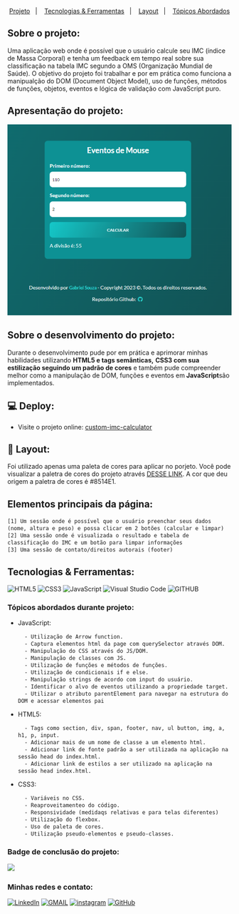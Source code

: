 
<p align="center">
  <a href="#projeto">Projeto</a>&nbsp;&nbsp;&nbsp;|&nbsp;&nbsp;&nbsp;
  <a href="#tecnologias-ferramentas">Tecnologias & Ferramentas</a>&nbsp;&nbsp;&nbsp;|&nbsp;&nbsp;&nbsp;
  <a href="#layout">Layout</a>&nbsp;&nbsp;&nbsp;|&nbsp;&nbsp;&nbsp;
  <a href="#elementosprincipais">Tópicos Abordados</a>
</p>

<h2>Sobre o projeto:</h2>

<p>Uma aplicação web onde é possível que o usuário calcule seu IMC (índice de Massa Corporal) e tenha um feedback em tempo real sobre sua classificação na tabela IMC segundo a OMS (Organização Mundial de Saúde). O objetivo do projeto foi trabalhar e por em prática como funciona a manipualção do DOM (Document Object Model), uso de funções, métodos de funções, objetos, eventos e lógica de validação com JavaScript puro. </p>

<h2 id="projeto">Apresentação do projeto:</h2> 

<img src="./img/events-mouse-demo.png" alt="demo do projeto events-mouse-demor">

<h2>Sobre o desenvolvimento do projeto:</h2>

<p>Durante o desenvolvimento pude por em prática e aprimorar minhas habilidades utilizando <strong>HTML5 e tags semânticas,</strong> <strong>CSS3 com sua estilização seguindo um padrão de cores</strong> e também pude compreender melhor como a manipulação de DOM, funções e eventos em<strong> JavaScript</strong>são implementados.</p>

<h2>💻 Deploy:</h2>

- Visite o projeto online: [custom-imc-calculator](https://gabrieldev071.github.io/custom-imc-calculator/)

<h2 id="layout">🔖 Layout:</h2> 

Foi utilizado apenas uma paleta de cores para aplicar no porjeto. Você pode visualizar a paletra de cores do projeto através [DESSE LINK](https://uicolors.app/create). A cor que deu origem a paletra de cores é #8514E1.

<h2 id="elementosprincipais">Elementos principais da página:</h2>

```
[1] Um sessão onde é possível que o usuário preenchar seus dados (nome, altura e peso) e possa clicar em 2 botões (calcular e limpar)
[2] Uma sessão onde é visualizada o resultado e tabela de classificação do IMC e um botão para limpar informações
[3] Uma sessão de contato/direitos autorais (footer)
```
<h2 id="tecnologias-ferramentas">Tecnologias & Ferramentas:</h2>

![HTML5](https://img.shields.io/badge/html5-%23E34F26.svg?style=for-the-badge&logo=html5&logoColor=white)
![CSS3](https://img.shields.io/badge/css3-%231572B6.svg?style=for-the-badge&logo=css3&logoColor=white)
![JavaScript](https://img.shields.io/badge/javascript-%23323330.svg?style=for-the-badge&logo=javascript&logoColor=%23F7DF1E)
![Visual Studio Code](https://img.shields.io/badge/Visual%20Studio%20Code-0078d7.svg?style=for-the-badge&logo=visual-studio-code&logoColor=white)
![GITHUB](https://img.shields.io/badge/github-18212d.svg?style=for-the-badge&logo=github&logoColor=white)

<h3>Tópicos abordados durante projeto:</h3>

- JavaScript:

        - Utilização de Arrow function.
        - Captura elementos html da page com querySelector através DOM.
        - Manipulação do CSS através do JS/DOM.
        - Manipulação de classes com JS.
        - Utilização de funções e métodos de funções.
        - Utilização de condicionais if e else.
        - Manipulação strings de acordo com input do usuário.
        - Identificar o alvo de eventos utilizando a propriedade target.
        - Utilizar o atributo parentElement para navegar na estrutura do DOM e acessar elementos pai

- HTML5:

        - Tags como section, div, span, footer, nav, ul button, img, a,  h1, p, input.
        - Adicionar mais de um nome de classe a um elemento html.
        - Adicionar link de fonte padrão a ser utilizada na aplicação na sessão head do index.html.
        - Adicionar link de estilos a ser utilizado na aplicação na sessão head index.html.

- CSS3:

        - Variáveis no CSS.
        - Reaproveitamenteo do código.
        - Responsividade (medidaqs relativas e para telas diferentes)
        - Utilização do flexbox.
        - Uso de paleta de cores.
        - Utilização pseudo-elementos e pseudo-classes.
        

<h3> Badge de conclusão do projeto: </h3> 

<img src="./img/badge_challenge_portfolio.png">

<h3 id="contato">Minhas redes e contato: </h3> 

<a href="https://www.linkedin.com/in/gabriel-albuquerque-souza-desenvolvedor/" target="_blank" >![LinkedIn](https://img.shields.io/badge/linkedin-%230077B5.svg?style=for-the-badge&logo=linkedin&logoColor=white)</a>
<a href="mailto:contato_gabriel_albuquerque@hotmail.com" target="_blank" >![GMAIL](https://img.shields.io/badge/GMAIL-D14836.svg?style=for-the-badge&logo=gmail&logoColor=white)</a>
<a href="https://www.instagram.com/gabriell.dat/" target="_blank" >![instagram](https://img.shields.io/badge/-Instagram-%23E4405F?style=for-the-badge&logo=instagram&logoColor=white)</a>
<a href="https://github.com/gabrieldev071" target="_blank" >![GitHub](https://img.shields.io/badge/github-18212d.svg?style=for-the-badge&logo=github&logoColor=white)</a>


